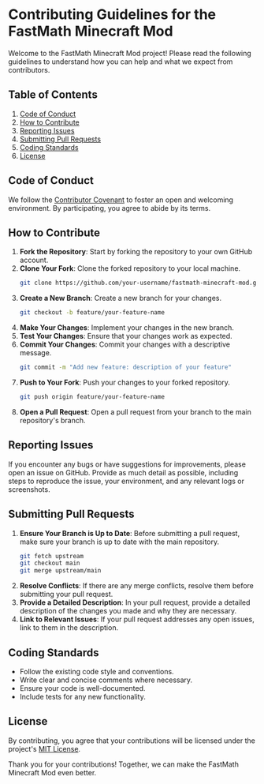 # Contributing Guidelines for the FastMath Minecraft Mod

Welcome to the FastMath Minecraft Mod project! Please read the following guidelines to understand how you can help and what we expect from contributors.

## Table of Contents
1. [Code of Conduct](#code-of-conduct)
2. [How to Contribute](#how-to-contribute)
3. [Reporting Issues](#reporting-issues)
4. [Submitting Pull Requests](#submitting-pull-requests)
5. [Coding Standards](#coding-standards)
6. [License](#license)

## Code of Conduct
We follow the [Contributor Covenant](https://www.contributor-covenant.org/version/2/0/code_of_conduct/) to foster an open and welcoming environment. By participating, you agree to abide by its terms.

## How to Contribute
1. **Fork the Repository**: Start by forking the repository to your own GitHub account.
2. **Clone Your Fork**: Clone the forked repository to your local machine.
    ```sh
    git clone https://github.com/your-username/fastmath-minecraft-mod.git
    ```
3. **Create a New Branch**: Create a new branch for your changes.
    ```sh
    git checkout -b feature/your-feature-name
    ```
4. **Make Your Changes**: Implement your changes in the new branch.
5. **Test Your Changes**: Ensure that your changes work as expected.
6. **Commit Your Changes**: Commit your changes with a descriptive message.
    ```sh
    git commit -m "Add new feature: description of your feature"
    ```
7. **Push to Your Fork**: Push your changes to your forked repository.
    ```sh
    git push origin feature/your-feature-name
    ```
8. **Open a Pull Request**: Open a pull request from your branch to the main repository's branch.

## Reporting Issues
If you encounter any bugs or have suggestions for improvements, please open an issue on GitHub. Provide as much detail as possible, including steps to reproduce the issue, your environment, and any relevant logs or screenshots.

## Submitting Pull Requests
1. **Ensure Your Branch is Up to Date**: Before submitting a pull request, make sure your branch is up to date with the main repository.
    ```sh
    git fetch upstream
    git checkout main
    git merge upstream/main
    ```
2. **Resolve Conflicts**: If there are any merge conflicts, resolve them before submitting your pull request.
3. **Provide a Detailed Description**: In your pull request, provide a detailed description of the changes you made and why they are necessary.
4. **Link to Relevant Issues**: If your pull request addresses any open issues, link to them in the description.

## Coding Standards
- Follow the existing code style and conventions.
- Write clear and concise comments where necessary.
- Ensure your code is well-documented.
- Include tests for any new functionality.

## License
By contributing, you agree that your contributions will be licensed under the project's [MIT License](LICENSE).

Thank you for your contributions! Together, we can make the FastMath Minecraft Mod even better.
